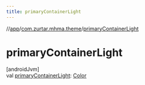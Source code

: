```yaml
---
title: primaryContainerLight
---
```

//[app](../../index.html)/[com.zurtar.mhma.theme](index.html)/[primaryContainerLight](primary-container-light.html)



# primaryContainerLight



[androidJvm]\
val [primaryContainerLight](primary-container-light.html): [Color](https://developer.android.com/reference/kotlin/androidx/compose/ui/graphics/Color.html)



